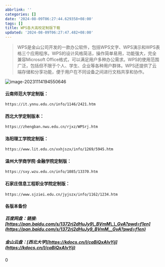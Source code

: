 ```yaml
---
abbrlink: ''
categories: []
date: '2024-08-09T06:27:44.629358+08:00'
tags: []
title: WPS各大高校定制版下载
updated: '2024-08-09T06:27:47.482+08:00'
---
```

> WPS是金山公司开发的一款办公软件，包括WPS文字、WPS演示和WPS表格三个应用程序。WPS的设计风格简洁，操作简单易用，功能强大，完全兼容Microsoft Office格式，可以满足用户多种办公需求。WPS的使用范围广泛，包括但不限于个人、学生、企业等各种用户群体。WPS还提供了云端存储和分享功能，便于用户在不同设备之间进行文档共享和协作。

![image-20231114194550646](https://pic.edunote.cn/i/2023/11/14/65535df04b921.png "image-20231114194550646")

#### 云南师范大学定制版：

```html
https://it.ynnu.edu.cn/info/1146/2421.htm
```

#### 西北大学定制版本：

```html
https://zhengban.nwu.edu.cn/rjxz/WPSrj.htm
```

#### 洛阳理工学院定制版：

```html
https://www.lit.edu.cn/xxhjszx/info/1269/5945.htm
```

#### 温州大学商学院·金融学院定制版：

```html
https://sxy.wzu.edu.cn/info/1085/13370.htm
```

#### 石家庄信息工程职业学院定制版：

```html
https://www.sjziei.edu.cn/jyjszx/info/1162/1234.htm
```

#### 各版本备份

##### 百度网盘：链接: [https://pan.baidu.com/s/1372rj2dHuJy9\_BVmM\_\_GvA?pwd=f1en](https://pan.baidu.com/s/1372rj2dHuJy9_BVmM__GvA?pwd=f1en)

##### 金山云盘：[西北大学][https://kdocs.cn/l/caBiQxAlvYij](https://kdocs.cn/l/caBiQxAlvYij)

0

